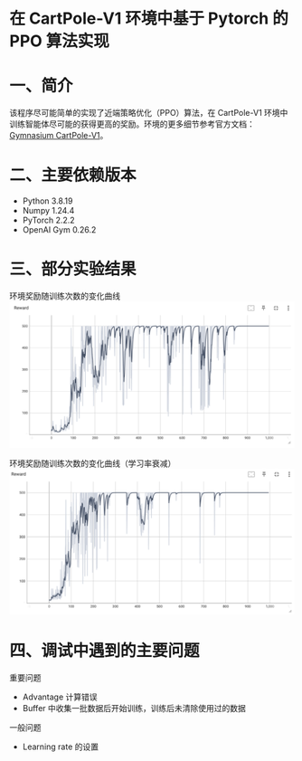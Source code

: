 # 在 CartPole-V1 环境中基于 Pytorch 的 PPO 算法实现

# 一、简介

该程序尽可能简单的实现了近端策略优化（PPO）算法，在 CartPole-V1 环境中训练智能体尽可能的获得更高的奖励。环境的更多细节参考官方文档：[Gymnasium CartPole-V1](https://gymnasium.farama.org/environments/classic_control/cart_pole/)。


# 二、主要依赖版本

- Python 3.8.19
- Numpy  1.24.4
- PyTorch 2.2.2
- OpenAI Gym 0.26.2


# 三、部分实验结果

环境奖励随训练次数的变化曲线
![Reward](data/experiment/reward.png)

环境奖励随训练次数的变化曲线（学习率衰减）
![Reward](data/experiment/reward_with_lr_decay.png)


# 四、调试中遇到的主要问题

重要问题
- Advantage 计算错误
- Buffer 中收集一批数据后开始训练，训练后未清除使用过的数据

一般问题
- Learning rate 的设置